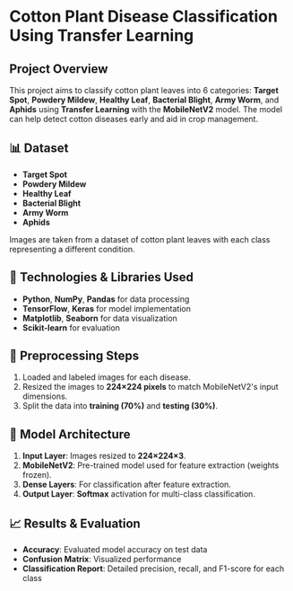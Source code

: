 # Cotton Plant Disease Classification Using Transfer Learning

##  Project Overview
This project aims to classify cotton plant leaves into 6 categories: **Target Spot**, **Powdery Mildew**, **Healthy Leaf**, **Bacterial Blight**, **Army Worm**, and **Aphids** using **Transfer Learning** with the **MobileNetV2** model. The model can help detect cotton diseases early and aid in crop management.

## 📊 Dataset
- **Target Spot**
- **Powdery Mildew**
- **Healthy Leaf**
- **Bacterial Blight**
- **Army Worm**
- **Aphids**

Images are taken from a dataset of cotton plant leaves with each class representing a different condition.

## 🔧 Technologies & Libraries Used
- **Python**, **NumPy**, **Pandas** for data processing
- **TensorFlow**, **Keras** for model implementation
- **Matplotlib**, **Seaborn** for data visualization
- **Scikit-learn** for evaluation

## 🔄 Preprocessing Steps
1. Loaded and labeled images for each disease.
2. Resized the images to **224×224 pixels** to match MobileNetV2's input dimensions.
3. Split the data into **training (70%)** and **testing (30%)**.

## 🤖 Model Architecture
1. **Input Layer**: Images resized to **224×224×3**.
2. **MobileNetV2**: Pre-trained model used for feature extraction (weights frozen).
3. **Dense Layers**: For classification after feature extraction.
4. **Output Layer**: **Softmax** activation for multi-class classification.

## 📈 Results & Evaluation
- **Accuracy**: Evaluated model accuracy on test data
- **Confusion Matrix**: Visualized performance
- **Classification Report**: Detailed precision, recall, and F1-score for each class
